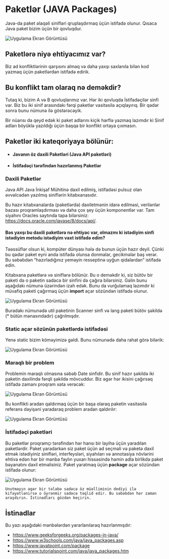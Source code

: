 
# Paketlər (JAVA Packages)

Java-da paket əlaqəli sinifləri qruplaşdırmaq üçün istifadə olunur. Qısaca Java paket bizim üçün bir qovluqdur. 

![Uygulama Ekran Görüntüsü](https://www.scientecheasy.com/wp-content/uploads/2020/06/java-predefined-packages.png)

## Paketlərə niyə ehtiyacımız var?

Biz ad konfliktlərinin qarşısını almaq və daha yaxşı saxlanıla bilən kod yazmaq üçün paketlərdən istifadə edirik. 

## Bu konflikt tam olaraq nə deməkdir?

Tutaq ki, bizim A və B qovluqlarımız var. Hər iki qovluqda İstifadəçilər sinfi var. Biz bu iki sinif arasındakı fərqi paketlər vasitəsilə açıqlayırıq. Bir qədər sonra bunu nümunə ilə göstərəcəyik.

Bir nüansı da qeyd edək ki paket adlarını kiçik hərflə yazmaq lazımdır ki Sinif adları böyüklə yazıldığı üçün başqa bir konflikt ortaya çıxmasın.

## Paketlər iki kateqoriyaya bölünür:
-	#### Javanın öz daxili Paketləri (Java API paketləri)
-	#### İstifadəçi tərəfindən hazırlanmış Paketlər 

### Daxili Paketlər
Java API Java İnkişaf Mühitinə daxil edilmiş, istifadəsi pulsuz olan əvvəlcədən yazılmış siniflərin kitabxanasıdır.

Bu hazır kitabxanalarda (paketlərdə) daxiletmənin idarə edilməsi, verilənlər bazası proqramlaşdırması və daha çox şey üçün komponentlər var. Tam siyahını Oracles saytında tapa bilərsiniz: https://docs.oracle.com/javase/8/docs/api/.

#### Bəs yaxşı bu daxili paketlərə nə ehtiyac var, olmazmı ki istədiyim sinfi istədiyim metodu istədiyim vaxt istifadə edim?

Təəssüflər olsun ki, kompüter dünyası hələ də bunun üçün hazır deyil. Çünki bu qədər paket eyni anda istifadə olunsa donmalar, gecikmələr baş verər. Bu səbəbdən “hazırladığınız yeməyin resseptinə uyğun qidalardan” istifadə edin.

Kitabxana paketlərə və siniflərə bölünür. Bu o deməkdir ki, siz bütöv bir paketi də o paketin sadəcə bir sinfini də çağıra bilərsiniz.  Gəlin bunu aşağıdakı nümunə üzərindən izah edək. Bunu da vurğulamaq lazımdır ki müvafiq paketi çağırmaq üçün **import** açar sözündən istifadə olunur.

![Uygulama Ekran Görüntüsü](https://i2.paste.pics/e9b5b007808c44504ab96c4c483efc9c.png)

Buradakı nümunədə util paketinin Scanner sinfi və lang paketi bütöv şəkildə (* bütün mənasındadır) çağrılmışdır.

### Static açar sözünün paketlərdə istifadəsi

Yenə static bizim köməyimizə gəldi. Bunu nümunədə daha rahat görə bilərik:

![Uygulama Ekran Görüntüsü](https://i2.paste.pics/0438fa6bd14c7826016f48a0d0c8c5be.png)

### Maraqlı bir problem

Problemin maraqlı olmasına səbəb Date sinfidir. Bu sinif hazır şəkildə iki paketin daxilində fərqli şəkildə mövcuddur. Biz əgər hər ikisini çağırsaq istifadə zamanı proqram xəta verəcək:

![Uygulama Ekran Görüntüsü](https://i2.paste.pics/74678b158dbe267f3a2ea7a0163d11ac.png)

Bu konflikti aradan qaldırmaq üçün bir başa olaraq paketin vasitəsilə referans dəyişəni yaradaraq problem aradan qaldırılır:

![Uygulama Ekran Görüntüsü](https://i2.paste.pics/bc4d4f367757ad785d32fd1a3671eba9.png)

### İstifadəçi paketləri

Bu paketlər proqramçı tərəfindən hər hansı bir layihə üçün yaradılan paketlərdir. Paket yaradarkən siz paket üçün ad seçməli və paketə daxil etmək istədiyiniz sinifləri, interfeysləri, siyahıları və annotasiya növlərini ehtiva edən hər bir mənbə faylın yuxarı hissəsində həmin adla birlikdə paket bəyanatını daxil etməlisiniz. Paket yaratmaq üçün **package** açar sözündən istifadə olunur:

![Uygulama Ekran Görüntüsü](https://i2.paste.pics/2751312cb0268bd20641ce89def0ded4.png)

`Unutmayın əgər bir tələbə sadəcə öz müəlliminin dediyi ilə kifayətlənirsə o öyrənmir sadəcə təqlid edir. Bu səbəbdən hər zaman araşdırın. İstinadları gözdən keçirin.`

## İstinadlar

Bu yazı aşağıdaki mənbələrdən yararlanılaraq hazırlanmışdır:

- https://www.geeksforgeeks.org/packages-in-java/
- https://www.w3schools.com/java/java_packages.asp
- https://www.javatpoint.com/package
- https://www.tutorialspoint.com/java/java_packages.htm
